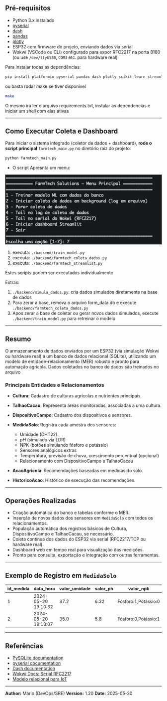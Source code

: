 ## Pré-requisitos

* Python 3.x instalado
* [pyserial](https://pypi.org/project/pyserial/)
* [dash](https://pypi.org/project/dash/)
* [pandas](https://pypi.org/project/pandas/)
* [plotly](https://pypi.org/project/plotly/)
* ESP32 com firmware do projeto, enviando dados via serial
* Wokwi (VSCode ou CLI) configurado para expor RFC2217 na porta 8180
  (ou use `/dev/ttyUSB0`, `COM3` etc. para hardware real)

Para instalar todas as dependências:

```bash
pip install platformio pyserial pandas dash plotly scikit-learn streamlit watchdog tqdm
```

ou basta rodar make se tiver disponivel

```bash
make
```

O mesmo irá ler o arquivo requirements.txt, instalar as dependencias e iniciar um shell com elas ativas

---
## Como Executar Coleta e Dashboard

Para iniciar o sistema integrado (coletor de dados + dashboard), **rode o script principal** `farmtech_main.py` no diretório raiz do projeto:

```bash
python farmtech_main.py
```

* O script Apresnta um menu:

![Instrucões para Coleta de dados](../img/menu_principal.png)


1. executa: `./backend/train_model.py`
2. executa: `./backend/farmtech_coleta_dados.py`
6. executa: `./backend/farmtech_streamlist.py`

Estes scripts podem ser executados individualmente

Extras:

1. `./backend/simula_dados.py`: cria dados simulados diretamente na base de dados
2. Para zerar a base, remova o arquivo form_data.db e execute `./backend/farmtech_coleta_dados.py`
3. Apos zerar a base de coletar ou gerar novos dados simulados, execute  `./backend/train_model.py` para retreinar o modelo



---
## Resumo

O armazenamento de dados enviados por um ESP32 (via simulação Wokwi ou hardware real) a um banco de dados relacional (SQLite), utilizando um modelo de entidade-relacionamento (MER) robusto e pronto para automação agrícola.
Dados coletados no banco de dados são treinados no arquivo

### Principais Entidades e Relacionamentos

* **Cultura**: Cadastro de culturas agrícolas e nutrientes principais.
* **TalhaoCacau**: Representa áreas monitoradas, associadas a uma cultura.
* **DispositivoCampo**: Cadastro dos dispositivos e sensores.
* **MedidaSolo**: Registra cada amostra dos sensores:

  * Umidade (DHT22)
  * pH (simulado via LDR)
  * NPK (botões simulando fósforo e potássio)
  * Sensores analógicos extras
  * Temperatura, previsão de chuva, crescimento percentual (opcional)
  * Relacionamento com DispositivoCampo e TalhaoCacau
* **AcaoAgricola**: Recomendações baseadas em medidas do solo.
* **HistoricoAcao**: Histórico de execução das recomendações.


---

## Operações Realizadas

* Criação automática do banco e tabelas conforme o MER.
* Inserção de novos dados dos sensores em `MedidaSolo` com todos os relacionamentos.
* População automática dos registros básicos de Cultura, DispositivoCampo e TalhaoCacau, se necessário.
* Coleta contínua dos dados do ESP32 via serial (RFC2217/TCP ou hardware real).
* Dashboard web em tempo real para visualização das medições.
* Pronto para consulta, exportação e integração com outras ferramentas.

---


## Exemplo de Registro em `MedidaSolo`

| id\_medida | data\_hora          | valor\_umidade | valor\_ph | valor\_npk           | id\_dispositivo | id\_talhao |
| ---------- | ------------------- | -------------- | --------- | -------------------- | --------------- | ---------- |
| 1          | 2024-05-20 19:10:32 | 37.2           | 6.32      | Fósforo:1,Potássio:0 | 1               | 1          |
| 2          | 2024-05-20 19:13:07 | 35.0           | 5.8       | Fósforo:0,Potássio:1 | 1               | 1          |

---

## Referências

* [PySQLite documentation](https://docs.python.org/3/library/sqlite3.html)
* [pyserial documentation](https://pyserial.readthedocs.io/en/latest/)
* [Dash documentation](https://dash.plotly.com/)
* [Wokwi Docs: Serial RFC2217](https://docs.wokwi.com/vscode/serial-tcp#rfc2217-support)
* [Modelo relacional para IoT](https://www.sciencedirect.com/science/article/pii/S1877050920311680)

---

**Author:** Mário (DevOps/SRE)
**Version:** 1.20
**Date:** 2025-05-20
